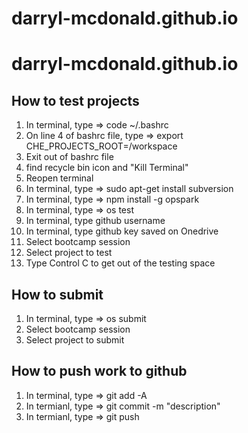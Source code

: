 # darryl-mcdonald.github.io
# darryl-mcdonald.github.io

## How to test projects
1) In terminal, type => code ~/.bashrc
2) On line 4 of bashrc file, type => export CHE_PROJECTS_ROOT=/workspace
3) Exit out of bashrc file
4) find recycle bin icon and "Kill Terminal"
5) Reopen terminal
6) In terminal, type => sudo apt-get install subversion
7) In terminal, type => npm install -g opspark
8) In terminal, type => os test
9) In terminal, type github username 
10) In terminal, type github key saved on Onedrive
11) Select bootcamp session
12) Select project to test
13) Type Control C to get out of the testing space

## How to submit
1) In terminal, type => os submit
2) Select bootcamp session
3) Select project to submit

## How to push work to github
1) In terminal, type => git add -A
2) In termianl, type => git commit -m "description"
3) In termianl, type => git push
